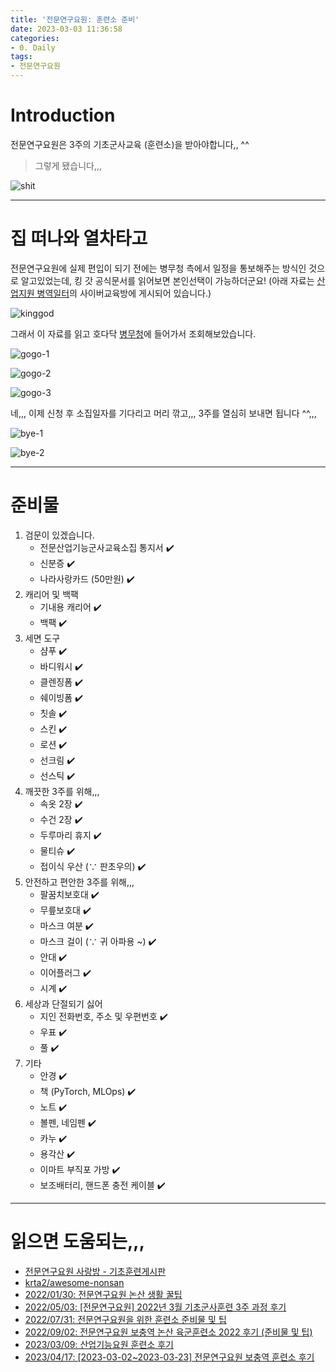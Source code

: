 ```yaml
---
title: '전문연구요원: 훈련소 준비'
date: 2023-03-03 11:36:58
categories:
- 0. Daily
tags:
- 전문연구요원
---
```

# Introduction

전문연구요원은 3주의 기초군사교육 (훈련소)을 받아야합니다,, ^^

> 그렇게 됐습니다,,,

![shit](/images/technical-research-personnel-train-init/shit.png)

<!-- More -->

---

# 집 떠나와 열차타고

전문연구요원에 실제 편입이 되기 전에는 병무청 측에서 일정을 통보해주는 방식인 것으로 알고있었는데, 킹 갓 공식문서를 읽어보면 본인선택이 가능하더군요! (아래 자료는 [산업지원 병역일터](https://work.mma.go.kr/caisBYIS/main.do)의 사이버교육방에 게시되어 있습니다.)

![kinggod](/images/technical-research-personnel-train-init/kinggod.png)

그래서 이 자료를 읽고 호다닥 [병무청](https://www.mma.go.kr/index.do)에 들어가서 조회해보았습니다.

![gogo-1](/images/technical-research-personnel-train-init/gogo-1.png)

![gogo-2](/images/technical-research-personnel-train-init/gogo-2.png)

![gogo-3](/images/technical-research-personnel-train-init/gogo-3.png)

네,,, 이제 신청 후 소집일자를 기다리고 머리 깎고,,, 3주를 열심히 보내면 됩니다 ^^,,,

![bye-1](/images/technical-research-personnel-train-init/bye-1.png)

![bye-2](/images/technical-research-personnel-train-init/bye-2.png)

---

# 준비물

1. 검문이 있겠습니다.
   + 전문산업기능군사교육소집 통지서 ✔️
   + 신분증 ✔️
   + 나라사랑카드 (50만원) ✔️
2. 캐리어 및 백팩
   + 기내용 캐리어 ✔️
   + 백팩 ✔️
3. 세면 도구
   + 샴푸 ✔️
   + 바디워시 ✔️
   + 클렌징폼 ✔️
   + 쉐이빙폼 ✔️
   + 칫솔 ✔️
   + 스킨 ✔️
   + 로션 ✔️
   + 선크림 ✔️
   + 선스틱 ✔️
4. 깨끗한 3주를 위해,,,
   + 속옷 2장 ✔️
   + 수건 2장 ✔️
   + 두루마리 휴지 ✔️
   + 물티슈 ✔️
   + 접이식 우산 ($\because$ 판초우의) ✔️
5. 안전하고 편안한 3주를 위해,,,
   + 팔꿈치보호대 ✔️
   + 무릎보호대 ✔️
   + 마스크 여분 ✔️
   + 마스크 걸이 ($\because$ 귀 아파용 ~) ✔️
   + 안대 ✔️
   + 이어플러그 ✔️
   + 시계 ✔️
6. 세상과 단절되기 싫어
   + 지인 전화번호, 주소 및 우편번호 ✔️
   + 우표 ✔️
   + 풀 ✔️
7. 기타
   + 안경 ✔️
   + 책 (PyTorch, MLOps) ✔️
   + 노트 ✔️
   + 볼펜, 네임펜 ✔️
   + 카누 ✔️
   + 용각산 ✔️
   + 이마트 부직포 가방 ✔️
   + 보조배터리, 핸드폰 충전 케이블 ✔️

---

# 읽으면 도움되는,,,

+ [전문연구요원 사랑방 - 기초훈련게시판](https://m.cafe.daum.net/wjsansdusrndydnjs/Djfg?boardType=)
+ [krta2/awesome-nonsan](https://github.com/krta2/awesome-nonsan)
+ [2022/01/30: 전문연구요원 논산 생활 꿀팁](https://www.cv-learn.com/20220130-nonsan/)
+ [2022/05/03: [전문연구요원] 2022년 3월 기초군사훈련 3주 과정 후기](https://conqrean.tistory.com/9)
+ [2022/07/31: 전문연구요원을 위한 훈련소 준비물 및 팁](https://rbtree.blog/posts/2022-07-31-%ED%9B%88%EB%A0%A8%EC%86%8C-%EC%A4%80%EB%B9%84/)
+ [2022/09/02: 전문연구요원 보충역 논산 육군훈련소 2022 후기 (준비물 및 팁)](https://dongkwan-kim.github.io/blogs/jmy-nonsan/)
+ [2023/03/09: 산업기능요원 훈련소 후기](https://velog.io/@guwensoo/%EC%82%B0%EC%97%85%EA%B8%B0%EB%8A%A5%EC%9A%94%EC%9B%90-%ED%9B%88%EB%A0%A8%EC%86%8C-%ED%9B%84%EA%B8%B0)
+ [2023/04/17: [2023-03-02~2023-03-23] 전문연구요원 보충역 훈련소 후기](https://pjessesco.tistory.com/82)